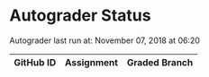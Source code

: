 # Autograder Status
Autograder last run at: November 07, 2018 at 06:20

| GitHub ID | Assignment | Graded Branch |
|-----------|------------|---------------|
